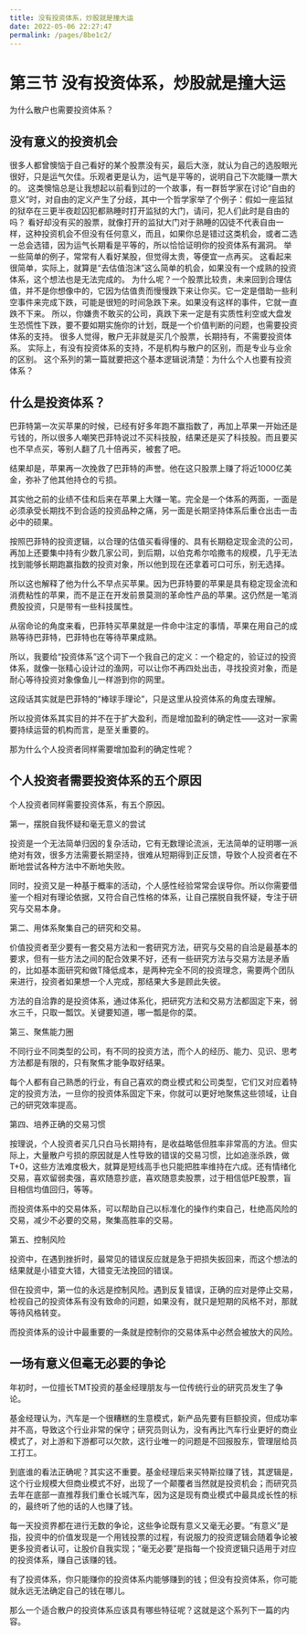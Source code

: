 ```yaml
---
title: 没有投资体系，炒股就是撞大运
date: 2022-05-06 22:27:47
permalink: /pages/8be1c2/
---
```

# 第三节 没有投资体系，炒股就是撞大运

为什么散户也需要投资体系？

## 没有意义的投资机会
很多人都曾懊恼于自己看好的某个股票没有买，最后大涨，就认为自己的选股眼光很好，只是运气欠佳。乐观者更是认为，运气是平等的，说明自己下次能赚一票大的。
这类懊恼总是让我想起以前看到过的一个故事，有一群哲学家在讨论“自由的意义”时，对自由的定义产生了分歧，其中一个哲学家举了个例子：假如一座监狱的狱卒在三更半夜趁囚犯都熟睡时打开监狱的大门，请问，犯人们此时是自由的吗？
看好却没有买的股票，就像打开的监狱大门对于熟睡的囚徒不代表自由一样，这种投资机会不但没有任何意义，而且，如果你总是错过这类机会，或者二选一总会选错，因为运气长期看是平等的，所以恰恰证明你的投资体系有漏洞。
举一些简单的例子，常常有人看好某股，但觉得太贵，等便宜一点再买。
这看起来很简单，实际上，就算是“去估值泡沫”这么简单的机会，如果没有一个成熟的投资体系，这个想法也是无法完成的。
为什么呢？一个股票比较贵，未来回到合理估值，并不是你想像中的，它因为估值贵而慢慢跌下来让你买。它一定是借助一些利空事件来完成下跌，可能是很短的时间急跌下来。如果没有这样的事件，它就一直跌不下来。
所以，你嫌贵不敢买的公司，真跌下来一定是有实质性利空或大盘发生恐慌性下跌，要不要如期实施你的计划，既是一个价值判断的问题，也需要投资体系的支持。
很多人觉得，散户无非就是买几个股票，长期持有，不需要投资体系。
实际上，有没有投资体系的支持，不是机构与散户的区别，而是专业与业余的区别。
这个系列的第一篇就要把这个基本逻辑说清楚：为什么个人也要有投资体系？

## 什么是投资体系？


巴菲特第一次买苹果的时候，已经有好多年跑不赢指数了，再加上苹果一开始还是亏钱的，所以很多人嘲笑巴菲特说过不买科技股，结果还是买了科技股。而且要买也不早点买，等别人翻了几十倍再买，被套了吧。

结果却是，苹果再一次挽救了巴菲特的声誉。他在这只股票上赚了将近1000亿美金，弥补了他其他持仓的亏损。

其实他之前的业绩不佳和后来在苹果上大赚一笔。完全是一个体系的两面，一面是必须承受长期找不到合适的投资品种之痛，另一面是长期坚持体系后重仓出击一击必中的硕果。

按照巴菲特的投资逻辑，以合理的估值买看得懂的、具有长期稳定现金流的公司，再加上还要集中持有少数几家公司，到后期，以伯克希尔哈撒韦的规模，几乎无法找到能够长期跑赢指数的投资对象，所以他到现在还拿着可口可乐，别无选择。

所以这也解释了他为什么不早点买苹果。因为巴菲特要的苹果是具有稳定现金流和消费粘性的苹果，而不是正在开发前景莫测的革命性产品的苹果。这仍然是一笔消费股投资，只是带有一些科技属性。

从宿命论的角度来看，巴菲特买苹果就是一件命中注定的事情，苹果在用自己的成熟等待巴菲特，巴菲特也在等待苹果成熟。

所以，我要给“投资体系”这个词下一个我自己的定义：一个稳定的，验证过的投资体系，就像一张精心设计过的渔网，可以让你不再四处出击，寻找投资对象，而是耐心等待投资对象像鱼儿一样游到你的网里。

这段话其实就是巴菲特的“棒球手理论”，只是这里从投资体系的角度去理解。

所以投资体系其实目的并不在于扩大盈利，而是增加盈利的确定性——这对一家需要持续运营的机构而言，是至关重要的。

那为什么个人投资者同样需要增加盈利的确定性呢？

## 个人投资者需要投资体系的五个原因

个人投资者同样需要投资体系，有五个原因。

第一，摆脱自我怀疑和毫无意义的尝试

投资是一个无法简单归因的复杂活动，它有无数理论流派，无法简单的证明哪一派绝对有效，很多方法需要长期坚持，很难从短期得到正反馈，导致个人投资者在不断地尝试各种方法中不断地失败。

同时，投资又是一种基于概率的活动，个人感性经验常常会误导你。所以你需要借鉴一个相对有理论依据，又符合自己性格的体系，让自己摆脱自我怀疑，专注于研究与交易本身。 
 
第二、用体系聚集自己的研究和交易。 
 
价值投资者至少要有一套交易方法和一套研究方法，研究与交易的自洽是最基本的要求，但有一些方法之间的配合效果不好，还有一些研究方法与交易方法是矛盾的，比如基本面研究和做T降低成本，是两种完全不同的投资理念，需要两个团队来进行，投资者如果想一个人完成，那结果大多是顾此失彼。

方法的自洽靠的是投资体系，通过体系化，把研究方法和交易方法都固定下来，弱水三千，只取一瓢饮。关键要知道，哪一瓢是你的菜。 
 
第三、聚焦能力圈
 
不同行业不同类型的公司，有不同的投资方法，而个人的经历、能力、见识、思考方法都是有限的，只有聚焦才能争取好结果。

每个人都有自己熟悉的行业，有自己喜欢的商业模式和公司类型，它们又对应着特定的投资方法，一旦你的投资体系固定下来，你就可以更好地聚焦这些领域，让自己的研究效率提高。 
 
第四、培养正确的交易习惯 
 
按理说，个人投资者买几只白马长期持有，是收益略低但胜率非常高的方法。但实际上，大量散户亏损的原因就是人性导致的错误的交易习惯，比如追涨杀跌，做T+0，这些方法难度极大，就算是短线高手也只能把胜率维持在六成。还有情绪化交易，喜欢留弱卖强，喜欢随意抄底，喜欢随意卖股票，过于相信低PE股票，盲目相信均值回归，等等。 
 
而投资体系中的交易体系，可以帮助自己以标准化的操作约束自己，杜绝高风险的交易，减少不必要的交易，聚集高胜率的交易。 
 
第五、控制风险 
 
投资中，在遇到挫折时，最常见的错误反应就是急于把损失扳回来，而这个想法的结果就是小错变大错，大错变无法挽回的错误。 
 
但在投资中，第一位的永远是控制风险。遇到反复错误，正确的应对是停止交易，检视自己的投资体系有没有致命的问题，如果没有，就只是短期的风格不对，那就等待风格转变。 
 
而投资体系的设计中最重要的一条就是控制你的交易体系中必然会被放大的风险。

## 一场有意义但毫无必要的争论

年初时，一位擅长TMT投资的基金经理朋友与一位传统行业的研究员发生了争论。

基金经理认为，汽车是一个很糟糕的生意模式，新产品先要有巨额投资，但成功率并不高，导致这个行业非常的保守；研究员则认为，没有再比汽车行业更好的商业模式了，对上游和下游都可以欠款，这行业唯一的问题是不回报股东，管理层给员工打工。

到底谁的看法正确呢？其实这不重要。基金经理后来买特斯拉赚了钱，其逻辑是，这个行业规模大但商业模式不好，出现了一个颠覆者当然就是投资机会；而研究员去年在底部一直推荐我们重仓长城汽车，因为这是现有商业模式中最具成长性的标的，最终听了他的话的人也赚了钱。

每一天投资界都在进行无数的争论，这些争论既有意义又毫无必要。“有意义”是指，投资中的价值发现是一个用钱投票的过程，有说服力的投资逻辑会随着争论被更多投资者认可，让股价自我实现；“毫无必要”是指每一个投资逻辑只适用于对应的投资体系，赚自己该赚的钱。

有了投资体系，你只能赚你的投资体系内能够赚到的钱；但没有投资体系，你可能就永远无法确定自己的钱在哪儿。

那么一个适合散户的投资体系应该具有哪些特征呢？这就是这个系列下一篇的内容。